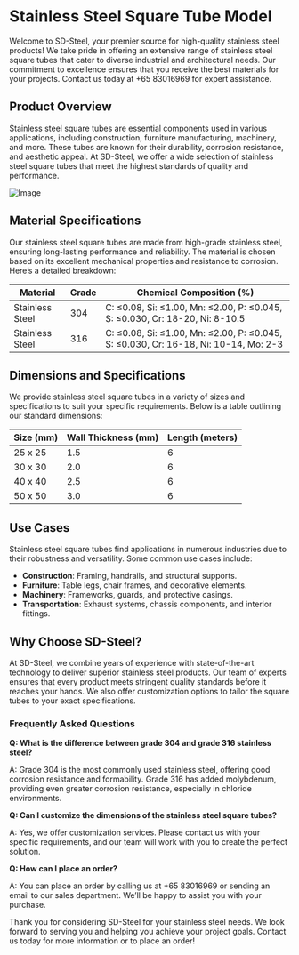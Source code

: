 # Stainless Steel Square Tube Model

Welcome to SD-Steel, your premier source for high-quality stainless steel products! We take pride in offering an extensive range of stainless steel square tubes that cater to diverse industrial and architectural needs. Our commitment to excellence ensures that you receive the best materials for your projects. Contact us today at +65 83016969 for expert assistance.

## Product Overview

Stainless steel square tubes are essential components used in various applications, including construction, furniture manufacturing, machinery, and more. These tubes are known for their durability, corrosion resistance, and aesthetic appeal. At SD-Steel, we offer a wide selection of stainless steel square tubes that meet the highest standards of quality and performance.

![Image](https://github.com/user-attachments/assets/2567258e-e124-4816-932d-1809bd27ef0b)

## Material Specifications

Our stainless steel square tubes are made from high-grade stainless steel, ensuring long-lasting performance and reliability. The material is chosen based on its excellent mechanical properties and resistance to corrosion. Here’s a detailed breakdown:

| **Material** | **Grade** | **Chemical Composition (%)** |
|--------------|-----------|------------------------------|
| Stainless Steel | 304 | C: ≤0.08, Si: ≤1.00, Mn: ≤2.00, P: ≤0.045, S: ≤0.030, Cr: 18-20, Ni: 8-10.5 |
| Stainless Steel | 316 | C: ≤0.08, Si: ≤1.00, Mn: ≤2.00, P: ≤0.045, S: ≤0.030, Cr: 16-18, Ni: 10-14, Mo: 2-3 |

## Dimensions and Specifications

We provide stainless steel square tubes in a variety of sizes and specifications to suit your specific requirements. Below is a table outlining our standard dimensions:

| **Size (mm)** | **Wall Thickness (mm)** | **Length (meters)** |
|---------------|-------------------------|---------------------|
| 25 x 25       | 1.5                      | 6                   |
| 30 x 30       | 2.0                      | 6                   |
| 40 x 40       | 2.5                      | 6                   |
| 50 x 50       | 3.0                      | 6                   |

## Use Cases

Stainless steel square tubes find applications in numerous industries due to their robustness and versatility. Some common use cases include:

- **Construction**: Framing, handrails, and structural supports.
- **Furniture**: Table legs, chair frames, and decorative elements.
- **Machinery**: Frameworks, guards, and protective casings.
- **Transportation**: Exhaust systems, chassis components, and interior fittings.

## Why Choose SD-Steel?

At SD-Steel, we combine years of experience with state-of-the-art technology to deliver superior stainless steel products. Our team of experts ensures that every product meets stringent quality standards before it reaches your hands. We also offer customization options to tailor the square tubes to your exact specifications.

### Frequently Asked Questions

**Q: What is the difference between grade 304 and grade 316 stainless steel?**

A: Grade 304 is the most commonly used stainless steel, offering good corrosion resistance and formability. Grade 316 has added molybdenum, providing even greater corrosion resistance, especially in chloride environments.

**Q: Can I customize the dimensions of the stainless steel square tubes?**

A: Yes, we offer customization services. Please contact us with your specific requirements, and our team will work with you to create the perfect solution.

**Q: How can I place an order?**

A: You can place an order by calling us at +65 83016969 or sending an email to our sales department. We’ll be happy to assist you with your purchase.

Thank you for considering SD-Steel for your stainless steel needs. We look forward to serving you and helping you achieve your project goals. Contact us today for more information or to place an order!